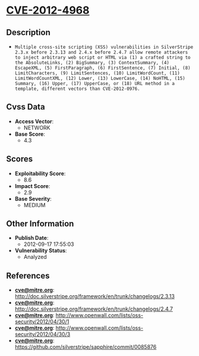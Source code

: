 
# [CVE-2012-4968](http://doc.silverstripe.org/framework/en/trunk/changelogs/2.3.13)

## Description

- `Multiple cross-site scripting (XSS) vulnerabilities in SilverStripe 2.3.x before 2.3.13 and 2.4.x before 2.4.7 allow remote attackers to inject arbitrary web script or HTML via (1) a crafted string to the AbsoluteLinks, (2) BigSummary, (3) ContextSummary, (4) EscapeXML, (5) FirstParagraph, (6) FirstSentence, (7) Initial, (8) LimitCharacters, (9) LimitSentences, (10) LimitWordCount, (11) LimitWordCountXML, (12) Lower, (13) LowerCase, (14) NoHTML, (15) Summary, (16) Upper, (17) UpperCase, or (18) URL method in a template, different vectors than CVE-2012-0976.`

## Cvss Data

- **Access Vector**:
  - NETWORK
- **Base Score**:
  - 4.3

## Scores

- **Exploitability Score**:
  - 8.6
- **Impact Score**:
  - 2.9
- **Base Severity**:
  - MEDIUM

## Other Information

- **Publish Date**:
  - 2012-09-17 17:55:03
- **Vulnerability Status**:
  - Analyzed

## References

- **cve@mitre.org**: http://doc.silverstripe.org/framework/en/trunk/changelogs/2.3.13
- **cve@mitre.org**: http://doc.silverstripe.org/framework/en/trunk/changelogs/2.4.7
- **cve@mitre.org**: http://www.openwall.com/lists/oss-security/2012/04/30/1
- **cve@mitre.org**: http://www.openwall.com/lists/oss-security/2012/04/30/3
- **cve@mitre.org**: https://github.com/silverstripe/sapphire/commit/0085876
